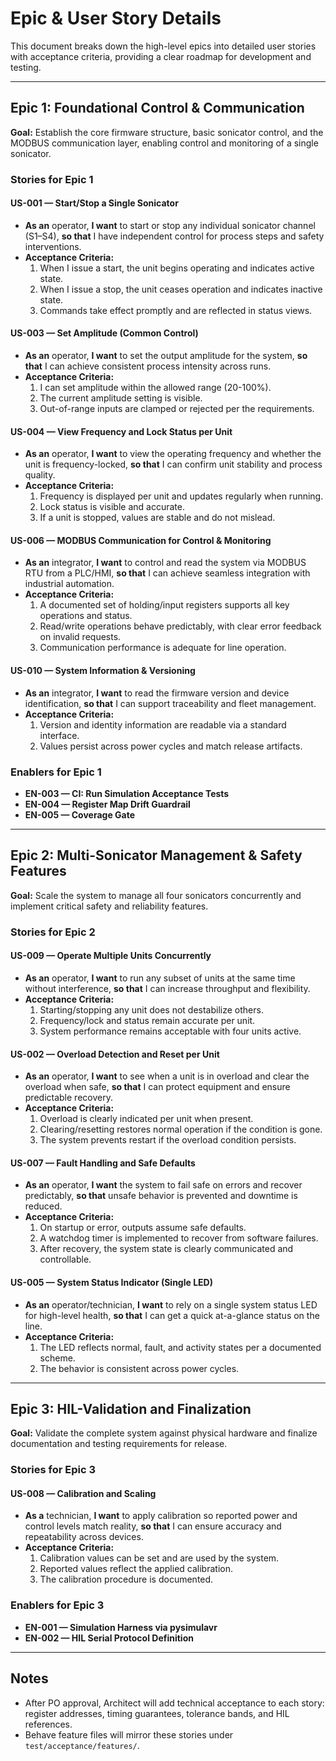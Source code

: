 # Epic & User Story Details

This document breaks down the high-level epics into detailed user stories with acceptance criteria, providing a clear roadmap for development and testing.

---

## Epic 1: Foundational Control & Communication

**Goal:** Establish the core firmware structure, basic sonicator control, and the MODBUS communication layer, enabling control and monitoring of a single sonicator.

### Stories for Epic 1

#### US-001 — Start/Stop a Single Sonicator

- **As an** operator, **I want** to start or stop any individual sonicator channel (S1–S4), **so that** I have independent control for process steps and safety interventions.
- **Acceptance Criteria:**
  1. When I issue a start, the unit begins operating and indicates active state.
  2. When I issue a stop, the unit ceases operation and indicates inactive state.
  3. Commands take effect promptly and are reflected in status views.

#### US-003 — Set Amplitude (Common Control)

- **As an** operator, **I want** to set the output amplitude for the system, **so that** I can achieve consistent process intensity across runs.
- **Acceptance Criteria:**
  1. I can set amplitude within the allowed range (20-100%).
  2. The current amplitude setting is visible.
  3. Out-of-range inputs are clamped or rejected per the requirements.

#### US-004 — View Frequency and Lock Status per Unit

- **As an** operator, **I want** to view the operating frequency and whether the unit is frequency-locked, **so that** I can confirm unit stability and process quality.
- **Acceptance Criteria:**
  1. Frequency is displayed per unit and updates regularly when running.
  2. Lock status is visible and accurate.
  3. If a unit is stopped, values are stable and do not mislead.

#### US-006 — MODBUS Communication for Control & Monitoring

- **As an** integrator, **I want** to control and read the system via MODBUS RTU from a PLC/HMI, **so that** I can achieve seamless integration with industrial automation.
- **Acceptance Criteria:**
  1. A documented set of holding/input registers supports all key operations and status.
  2. Read/write operations behave predictably, with clear error feedback on invalid requests.
  3. Communication performance is adequate for line operation.

#### US-010 — System Information & Versioning

- **As an** integrator, **I want** to read the firmware version and device identification, **so that** I can support traceability and fleet management.
- **Acceptance Criteria:**
  1. Version and identity information are readable via a standard interface.
  2. Values persist across power cycles and match release artifacts.

### Enablers for Epic 1

- **EN-003 — CI: Run Simulation Acceptance Tests**
- **EN-004 — Register Map Drift Guardrail**
- **EN-005 — Coverage Gate**

---

## Epic 2: Multi-Sonicator Management & Safety Features

**Goal:** Scale the system to manage all four sonicators concurrently and implement critical safety and reliability features.

### Stories for Epic 2

#### US-009 — Operate Multiple Units Concurrently

- **As an** operator, **I want** to run any subset of units at the same time without interference, **so that** I can increase throughput and flexibility.
- **Acceptance Criteria:**
  1. Starting/stopping any unit does not destabilize others.
  2. Frequency/lock and status remain accurate per unit.
  3. System performance remains acceptable with four units active.

#### US-002 — Overload Detection and Reset per Unit

- **As an** operator, **I want** to see when a unit is in overload and clear the overload when safe, **so that** I can protect equipment and ensure predictable recovery.
- **Acceptance Criteria:**
  1. Overload is clearly indicated per unit when present.
  2. Clearing/resetting restores normal operation if the condition is gone.
  3. The system prevents restart if the overload condition persists.

#### US-007 — Fault Handling and Safe Defaults

- **As an** operator, **I want** the system to fail safe on errors and recover predictably, **so that** unsafe behavior is prevented and downtime is reduced.
- **Acceptance Criteria:**
  1. On startup or error, outputs assume safe defaults.
  2. A watchdog timer is implemented to recover from software failures.
  3. After recovery, the system state is clearly communicated and controllable.

#### US-005 — System Status Indicator (Single LED)

- **As an** operator/technician, **I want** to rely on a single system status LED for high-level health, **so that** I can get a quick at-a-glance status on the line.
- **Acceptance Criteria:**
  1. The LED reflects normal, fault, and activity states per a documented scheme.
  2. The behavior is consistent across power cycles.

---

## Epic 3: HIL-Validation and Finalization

**Goal:** Validate the complete system against physical hardware and finalize documentation and testing requirements for release.

### Stories for Epic 3

#### US-008 — Calibration and Scaling

- **As a** technician, **I want** to apply calibration so reported power and control levels match reality, **so that** I can ensure accuracy and repeatability across devices.
- **Acceptance Criteria:**
  1. Calibration values can be set and are used by the system.
  2. Reported values reflect the applied calibration.
  3. The calibration procedure is documented.

### Enablers for Epic 3

- **EN-001 — Simulation Harness via pysimulavr**
- **EN-002 — HIL Serial Protocol Definition**

---

## Notes

- After PO approval, Architect will add technical acceptance to each story: register addresses, timing guarantees, tolerance bands, and HIL references.
- Behave feature files will mirror these stories under `test/acceptance/features/`.
